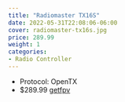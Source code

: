 ```yaml
---
title: "Radiomaster TX16S"
date: 2022-05-31T22:08:06-06:00
cover: radiomaster-tx16s.jpg
price: 289.99
weight: 1
categories:
- Radio Controller
---
```


- Protocol: OpenTX
- $289.99 [getfpv](https://www.getfpv.com/radiomaster-tx16s-max-edition-multi-protocol-rf-2-4ghz-16ch-radio-transmitter-hall-gimbal.html)

